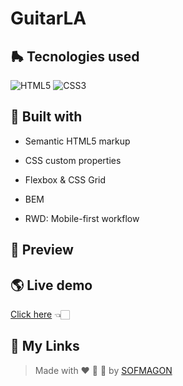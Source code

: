 # GuitarLA



## 🛼 Tecnologies used

![HTML5](https://img.shields.io/badge/html5-%23E34F26.svg?style=for-the-badge&logo=html5&logoColor=white) ![CSS3](https://img.shields.io/badge/css3-%231572B6.svg?style=for-the-badge&logo=css3&logoColor=white)



## 🧩 Built with

+ Semantic HTML5 markup

+ CSS custom properties

+ Flexbox & CSS Grid

+ BEM

+ RWD: Mobile-first workflow

    


## 🎨 Preview



## 🌎 Live demo

[Click here](https://05-guitarla.netlify.app/) 👈🏻


## 🌈 My Links

> Made with ❤️ 🍕 🌮 by [SOFMAGON](https://sofmagon.com)
